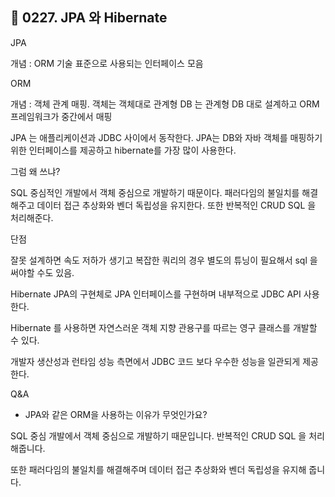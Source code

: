 ## 🙌 0227. JPA 와 Hibernate

JPA

개념 : ORM 기술 표준으로 사용되는 인터페이스 모음

ORM

개념 : 객체 관계 매핑. 객체는 객체대로 관계형 DB 는 관계형 DB 대로 설계하고 ORM 프레임워크가
중간에서 매핑

JPA 는 애플리케이션과 JDBC 사이에서 동작한다.
JPA는 DB와 자바 객체를 매핑하기 위한 인터페이스를 제공하고 hibernate를 가장 많이 사용한다.

그럼 왜 쓰냐?

SQL 중심적인 개발에서 객체 중심으로 개발하기 때문이다. 패러다임의 불일치를 해결해주고
데이터 접근 추상화와 벤더 독립성을 유지한다. 또한 반복적인 CRUD SQL 을 처리해준다.

단점

잘못 설계하면 속도 저하가 생기고 복잡한 쿼리의 경우 별도의 튜닝이 필요해서 sql 을 써야할 수도 있음.

Hibernate
JPA의 구현체로 JPA 인터페이스를 구현하며 내부적으로 JDBC API 사용한다.

Hibernate 를 사용하면 자연스러운 객체 지향 관용구를 따르는 영구 클래스를 개발할 수 있다.

개발자 생산성과 런타임 성능 측면에서 JDBC 코드 보다 우수한 성능을 일관되게 제공한다.

Q&A

- JPA와 같은 ORM을 사용하는 이유가 무엇인가요?

SQL 중심 개발에서 객체 중심으로 개발하기 때문입니다. 반복적인 CRUD SQL 을 처리해줍니다.

또한 패러다임의 불일치를 해결해주며 데이터 접근 추상화와 벤더 독립성을 유지해 줍니다.
